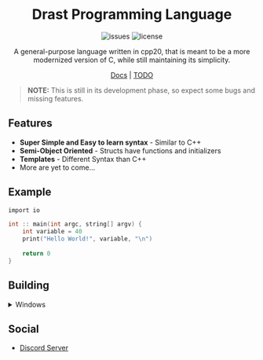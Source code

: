 <div align="center">

# Drast Programming Language

![issues](https://img.shields.io/github/issues/Malvion/drast?style=flat-square)
![license](https://img.shields.io/github/license/Malvion/drast?style=flat-square)

A general-purpose language written in cpp20, that is meant to be a more modernized version of C, while still maintaining its simplicity.

[Docs](docs/docs.md) | [TODO](TODO.md)

</div>

> **NOTE:** This is still in its development phase, so expect some bugs and missing features.

## Features

- **Super Simple and Easy to learn syntax** - Similar to C++
- **Semi-Object Oriented** - Structs have functions and initializers
- **Templates** - Different Syntax than C++
- More are yet to come...

## Example

```c
import io

int :: main(int argc, string[] argv) {
    int variable = 40
    print("Hello World!", variable, "\n")
    
    return 0
}
```

## Building

<details>
<summary>Windows</summary>

In order to build drast, you must first download and install git. Then you can create a new directory where you want to install this code and open a command line. Then run: 
    
```batch
git clone --recursive https://github.com/Malvion/drast
cd drast
```
    
After downloading drast, you must then download and install CMake. After downloading and installing CMake, inside the drast directory, create a folder named build. After this, then open the cmake-gui
    
In the cmake-gui:
    - Set the source-code directory to be the directory where drast is located
    - Set the where the binaries will be built to the build directory you made

Then press configure and then generate. If all goes well, this should create a Visual Studio solution file inside the build, and all you need to do is double click the solution file, then build and run the project within Visual Studio.
</details>

## Social

- [Discord Server](https://discord.gg/ZbmHzNmzPH)
